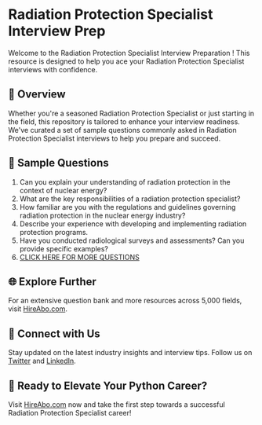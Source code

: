 # Radiation Protection Specialist Interview Prep

Welcome to the Radiation Protection Specialist Interview Preparation ! This resource is designed to help you ace your Radiation Protection Specialist interviews with confidence.

## 🚀 Overview

Whether you're a seasoned Radiation Protection Specialist or just starting in the field, this repository is tailored to enhance your interview readiness. We've curated a set of sample questions commonly asked in Radiation Protection Specialist interviews to help you prepare and succeed.

## 📝 Sample Questions

1. Can you explain your understanding of radiation protection in the context of nuclear energy?
2. What are the key responsibilities of a radiation protection specialist?
3. How familiar are you with the regulations and guidelines governing radiation protection in the nuclear energy industry?
4. Describe your experience with developing and implementing radiation protection programs.
5. Have you conducted radiological surveys and assessments? Can you provide specific examples?
6. [CLICK HERE FOR MORE QUESTIONS](https://hireabo.com/job/20_3_1/Radiation%20Protection%20Specialist)

## 🌐 Explore Further

For an extensive question bank and more resources across 5,000 fields, visit [HireAbo.com](https://www.hireabo.com).

## 📱 Connect with Us

Stay updated on the latest industry insights and interview tips. Follow us on [Twitter](https://twitter.com/hireabo) and [LinkedIn](https://www.linkedin.com/in/hire-abo-3609972a8/).

## 🚀 Ready to Elevate Your Python Career?

Visit [HireAbo.com](https://www.hireabo.com) now and take the first step towards a successful Radiation Protection Specialist career!